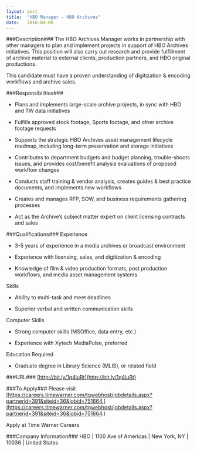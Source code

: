 ```yaml
---
layout: post
title:  "HBO Manager - HBO Archives"
date:   2016-04-06
---
```


###Description###
The HBO Archives Manager works in partnership with other managers to plan and implement projects in support of HBO Archives initiatives. This position will also carry out research and provide fulfillment of archive material to external clients, production partners, and HBO original productions.
 
This candidate must have a proven understanding of digitization & encoding workflows and archive sales.


###Responsibilities###
* Plans and implements large-scale archive projects, in sync with HBO and TW data initiatives

* Fulfills approved stock footage, Sports footage, and other archive footage requests

* Supports the strategic HBO Archives asset management lifecycle roadmap, including long-term preservation and storage initiatives

* Contributes to department budgets and budget planning, trouble-shoots issues, and provides cost/benefit analysis evaluations of proposed workflow changes

* Conducts staff training & vendor analysis, creates guides & best practice documents, and implements new workflows

* Creates and manages RFP, SOW, and business requirements gathering processes

* Act as the Archive’s subject matter expert on client licensing contracts and sales



###Qualifications###
Experience

* 3-5 years of experience in a media archives or broadcast environment

* Experience with licensing, sales, and digitization & encoding

* Knowledge of film & video production formats, post production workflows, and media asset management systems

Skills

* Ability to multi-task and meet deadlines

* Superior verbal and written communication skills

Computer Skills

* Strong computer skills (MSOffice, data entry, etc.)

* Experience with Xytech MediaPulse, preferred

Education Required

* Graduate degree in Library Science (MLIS), or related field







###URL###
[http://bit.ly/1q4iuRt](http://bit.ly/1q4iuRt)

###To Apply###
Please visit [https://careers.timewarner.com/tgwebhost/jobdetails.aspx?partnerid=391&siteid=36&jobid=751664.](https://careers.timewarner.com/tgwebhost/jobdetails.aspx?partnerid=391&siteid=36&jobid=751664.)

Apply at Time Warner Careers


###Company Information###
 HBO | 1100 Ave of Americas | New York, NY | 10036 | United States



